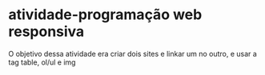 # atividade-programação web responsiva
O objetivo dessa atividade era criar dois sites e linkar um no outro, e usar a tag table, ol/ul e img
